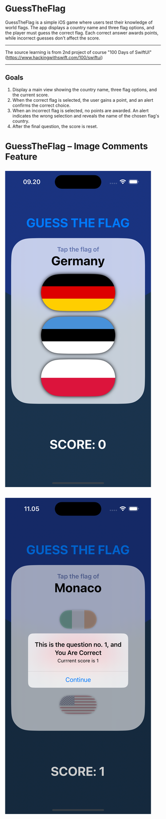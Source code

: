# GuessTheFlag
GuessTheFlag is a simple iOS game where users test their knowledge of world flags. The app displays a country name and three flag options, and the player must guess the correct flag. Each correct answer awards points, while incorrect guesses don't affect the score.

---
The source learning is from 2nd project of course "100 Days of SwiftUI" (https://www.hackingwithswift.com/100/swiftui)

---
## Goals
1. Display a main view showing the country name, three flag options, and the current score.
2. When the correct flag is selected, the user gains a point, and an alert confirms the correct choice.
3. When an incorrect flag is selected, no points are awarded. An alert indicates the wrong selection and reveals the name of the chosen flag's country.
4. After the final question, the score is reset.

# GuessTheFlag – Image Comments Feature
![Image Main UI](image-main-ui.png)
---
![Image Main UI](image-score-ui.png)
---

